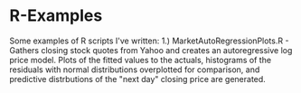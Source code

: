 R-Examples
==========

Some examples of R scripts I've written:
1.) MarketAutoRegressionPlots.R - Gathers closing stock quotes from Yahoo and creates an autoregressive log price model.  Plots 
of the fitted values to the actuals, histograms of the residuals with normal distributions overplotted for comparison, and 
predictive distrbutions of the "next day" closing price are generated.

